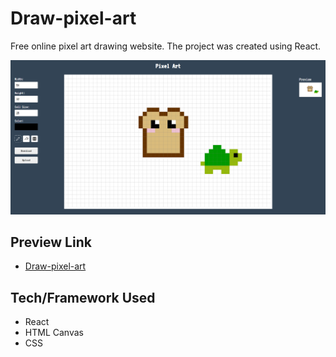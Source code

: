 # Draw-pixel-art
Free online pixel art drawing website. The project was created using React.

![Screenshot](https://github.com/oguz3/Pixel-art-tool/blob/main/screenshot/pixel-art.PNG)

## Preview Link
- [Draw-pixel-art](https://pixel-art-tool.web.app/)

## Tech/Framework Used
* React
* HTML Canvas
* CSS
